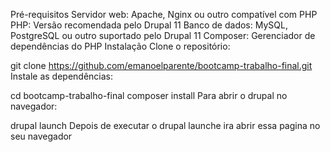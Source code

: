 Pré-requisitos
Servidor web: Apache, Nginx ou outro compatível com PHP
PHP: Versão recomendada pelo Drupal 11
Banco de dados: MySQL, PostgreSQL ou outro suportado pelo Drupal 11
Composer: Gerenciador de dependências do PHP
Instalação
Clone o repositório:

git clone https://github.com/emanoelparente/bootcamp-trabalho-final.git
Instale as dependências:

cd bootcamp-trabalho-final
composer install
Para abrir o drupal no navegador:

drupal launch
Depois de executar o drupal launche ira abrir essa pagina no seu navegador
